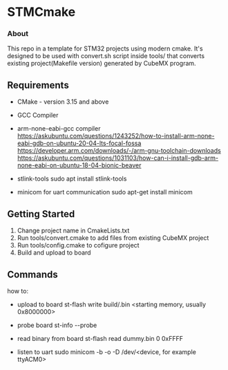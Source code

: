 # STMCmake

### About 
This repo in a template for STM32 projects using modern cmake. It's designed to be used with convert.sh script inside tools/ that converts existing project(Makefile version) generated by CubeMX program.

## Requirements 
* CMake - version 3.15 and above 

* GCC Compiler 

* arm-none-eabi-gcc compiler
    https://askubuntu.com/questions/1243252/how-to-install-arm-none-eabi-gdb-on-ubuntu-20-04-lts-focal-fossa
    https://developer.arm.com/downloads/-/arm-gnu-toolchain-downloads
    https://askubuntu.com/questions/1031103/how-can-i-install-gdb-arm-none-eabi-on-ubuntu-18-04-bionic-beaver

* stlink-tools
    sudo apt install stlink-tools

* minicom for uart communication
    sudo apt-get install minicom

## Getting Started 
1. Change project name in CmakeLists.txt
2. Run tools/convert.cmake to add files from existing CubeMX project
3. Run tools/config.cmake to cofigure project
4. Build and upload to board

## Commands 
how to: 

* upload to board
    st-flash write build/<project name>.bin <starting memory, usually 0x8000000>

* probe board
    st-info --probe

* read binary from board
    st-flash read dummy.bin 0 0xFFFF

* listen to uart
    sudo minicom -b <baud rate> -o -D /dev/<device, for example ttyACM0>
